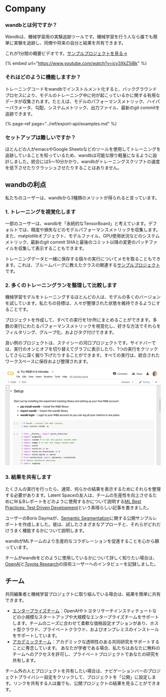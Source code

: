 # Company

###  wandbとは何ですか？

Wandbは、機械学習用の実験追跡ツールです。機械学習を行う人なら誰でも簡単に実験を追跡し、同僚や将来の自分と結果を共有できます。

 これが1分間の概要ビデオです。[サンプルプロジェクトを見る→](https://app.wandb.ai/stacey/estuary)

{% embed url="https://www.youtube.com/watch?v=icy3XkZ5jBk" %}

### それはどのように機能しますか？

トレーニングコードをwandbでインストルメント化すると、バックグラウンドプロセスにより、モデルのトレーニング中に何が起こっているかに関する有用なデータが収集されます。たとえば、モデルのパフォーマンスメトリック、ハイパーパラメータ、勾配、システムメトリック、出力ファイル、最新のgit commitを追跡できます。

{% page-ref page="../ref/export-api/examples.md" %}

### セットアップは難しいですか？

ほとんどの人がemacsやGoogle Sheetsなどのツールを使用してトレーニングを追跡していることを知っているため、wandbは可能な限り軽量になるように設計しました。統合には5〜10分かかり、wandbがトレーニングスクリプトの速度を低下させたりクラッシュさせたりすることはありません。

## wandbの利点

私たちのユーザーは、wandbから3種類のメリットが得られると言っています。

### 1. トレーニングを視覚化します

一部のユーザーは、wandbを「永続的なTensorBoard」と考えています。デフォルトでは、精度や損失などのモデルパフォーマンスメトリックを収集します。また、matplotlibオブジェクト、モデルファイル、GPU使用状況などのシステムメトリック、最新のgit commit SHAと最後のコミット以降の変更のパッチファイルを収集して表示することもできます。

 トレーニングデータと一緒に保存する個々の実行についてメモを取ることもできます。これは、ブルームバーグに教えたクラスの関連する[サンプルプロジェクト](https://wandb.ai/bloomberg-class/imdb-classifier/runs/2tc2fm99/overview)です。

### 2.  多くのトレーニングランを整理して比較します

機械学習モデルをトレーニングするほとんどの人は、モデルの多くのバージョンを試しています。私たちの目標は、人々が整理された状態を維持できるようにすることです。

プロジェクトを作成して、すべての実行を1か所にまとめることができます。多数の実行にわたるパフォーマンスメトリックを視覚化し、好きな方法でそれらをフィルタリング、グループ化、およびタグ付けできます。

良い例のプロジェクトは、ステイシーの河口プロジェクトです。サイドバーでは、実行のオンとオフを切り替えてグラフに表示したり、1つの実行をクリックしてさらに深く掘り下げたりすることができます。すべての実行は、統合されたワークスペースに保存および整理されます。

![](../.gitbook/assets/image%20%2885%29%20%281%29%20%282%29%20%283%29%20%283%29%20%282%29.png)

### 3.  結果を共有します

 たくさんの実行を行ったら、通常、何らかの結果を表示するためにそれらを整理する必要があります。Latent Spaceの友人は、チームの生産性を向上させるためにW＆Bレポートをどのように使用するかについて説明する[ML Best Practices: Test Driven Development](https://www.wandb.com/articles/ml-best-practices-test-driven-development)という素晴らしい記事を書きました。

 ユーザーのBoris Daymaが、[Semantic Segmentation](https://app.wandb.ai/borisd13/semantic-segmentation/reports?view=borisd13%2FSemantic%20Segmentation%20Report)に関する公開サンプルレポートを作成しました。彼は、試したさまざまなアプローチと、それらがどれだけうまく機能するかについて説明します。

wandbがMLチームのより生産的なコラボレーションを促進することを心から願っています。

 チームがwandbをどのように使用しているかについて詳しく知りたい場合は、[OpenAI](https://www.wandb.com/articles/why-experiment-tracking-is-crucial-to-openai)と[Toyota Research](https://www.youtube.com/watch?v=CaQCw-DKiO8)の技術ユーザーへのインタビューを記録しました。

##  チーム

共同編集者と機械学習プロジェクトに取り組んでいる場合は、結果を簡単に共有できます。

*  [エンタープライズチーム](https://www.wandb.com/pricing)：OpenAIやトヨタリサーチインスティテュートなどの小規模なスタートアップや大規模なエンタープライズチームをサポートします。チームのニーズに合わせて柔軟な価格設定オプションがあり、ホスト型クラウド、プライベートクラウド、およびオンプレミスのインストールをサポートしています。
*  [アカデミックチーム](https://www.wandb.com/academic)：アカデミックな透明性のある共同研究をサポートすることに専念しています。 あなたが学者である場合、私たちはあなたに無料のチームへのアクセスを許可し、プライベートプロジェクトであなたの研究を共有します。

チーム外の人とプロジェクトを共有したい場合は、ナビゲーションバーのプロジェクトプライバシー設定をクリックして、プロジェクトを「公開」に設定します。リンクを共有する人は誰でも、公開プロジェクトの結果を見ることができます。


